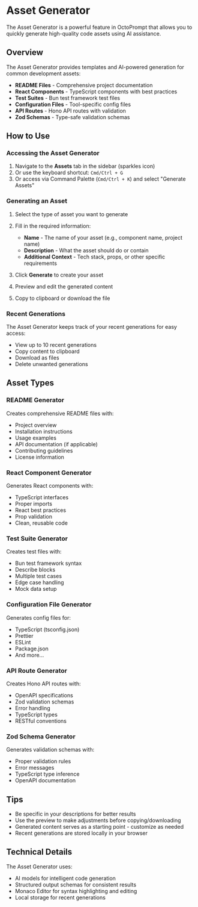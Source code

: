 # Asset Generator

The Asset Generator is a powerful feature in OctoPrompt that allows you to quickly generate high-quality code assets using AI assistance.

## Overview

The Asset Generator provides templates and AI-powered generation for common development assets:

- **README Files** - Comprehensive project documentation
- **React Components** - TypeScript components with best practices
- **Test Suites** - Bun test framework test files
- **Configuration Files** - Tool-specific config files
- **API Routes** - Hono API routes with validation
- **Zod Schemas** - Type-safe validation schemas

## How to Use

### Accessing the Asset Generator

1. Navigate to the **Assets** tab in the sidebar (sparkles icon)
2. Or use the keyboard shortcut: `Cmd/Ctrl + G`
3. Or access via Command Palette (`Cmd/Ctrl + K`) and select "Generate Assets"

### Generating an Asset

1. Select the type of asset you want to generate
2. Fill in the required information:

   - **Name** - The name of your asset (e.g., component name, project name)
   - **Description** - What the asset should do or contain
   - **Additional Context** - Tech stack, props, or other specific requirements

3. Click **Generate** to create your asset
4. Preview and edit the generated content
5. Copy to clipboard or download the file

### Recent Generations

The Asset Generator keeps track of your recent generations for easy access:

- View up to 10 recent generations
- Copy content to clipboard
- Download as files
- Delete unwanted generations

## Asset Types

### README Generator

Creates comprehensive README files with:

- Project overview
- Installation instructions
- Usage examples
- API documentation (if applicable)
- Contributing guidelines
- License information

### React Component Generator

Generates React components with:

- TypeScript interfaces
- Proper imports
- React best practices
- Prop validation
- Clean, reusable code

### Test Suite Generator

Creates test files with:

- Bun test framework syntax
- Describe blocks
- Multiple test cases
- Edge case handling
- Mock data setup

### Configuration File Generator

Generates config files for:

- TypeScript (tsconfig.json)
- Prettier
- ESLint
- Package.json
- And more...

### API Route Generator

Creates Hono API routes with:

- OpenAPI specifications
- Zod validation schemas
- Error handling
- TypeScript types
- RESTful conventions

### Zod Schema Generator

Generates validation schemas with:

- Proper validation rules
- Error messages
- TypeScript type inference
- OpenAPI documentation

## Tips

- Be specific in your descriptions for better results
- Use the preview to make adjustments before copying/downloading
- Generated content serves as a starting point - customize as needed
- Recent generations are stored locally in your browser

## Technical Details

The Asset Generator uses:

- AI models for intelligent code generation
- Structured output schemas for consistent results
- Monaco Editor for syntax highlighting and editing
- Local storage for recent generations
